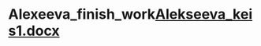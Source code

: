 # Alexeeva_finish_work[Alekseeva_keis1.docx](https://github.com/Olga-Alexeeva/Alexeeva_finish_work/files/10559607/Alekseeva_keis1.docx)
